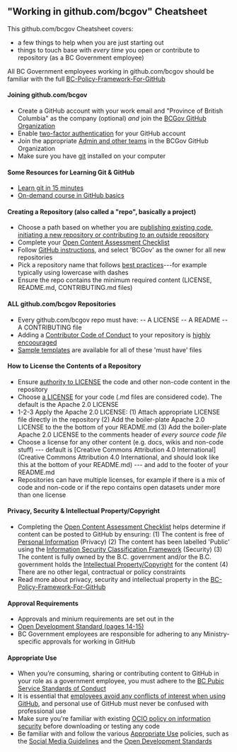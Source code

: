 ## "Working in github.com/bcgov" Cheatsheet

This github.com/bcgov Cheatsheet covers:

- a few things to help when you are just starting out
- things to touch base with *every time* you open or contribute to repository (as a BC Government employee)

 All BC Government employees working in github.com/bcgov should be familiar with the full [BC-Policy-Framework-For-GitHub](https://github.com/bcgov/BC-Policy-Framework-For-GitHub)


#### Joining github.com/bcgov
- Create a GitHub account with your work email and "Province of British Columbia" as the company (optional) _and_ join the [BCGov GitHub Organization](https://github.com/bcgov)
- Enable [two-factor authentication](https://help.github.com/articles/about-two-factor-authentication/) for your GitHub account
- Join the appropriate [Admin and other teams](https://github.com/orgs/bcgov/teams) in the BCGov GitHub Organization
- Make sure you have [git](https://git-scm.com/) installed on your computer


#### Some Resources for Learning Git & GitHub
- [Learn git in 15 minutes](https://try.github.io/levels/1/challenges/1)
- [On-demand course in GitHub basics](https://github.com/blog/2245-are-you-new-around-here-introducing-an-on-demand-course-in-github-basics)


#### Creating a Repository (also called a "repo", basically a project)
-  Choose a path based on whether you are [publishing existing code, initiating a new repository or contributing to an outside repository](https://github.com/bcgov/BC-Policy-Framework-For-GitHub/blob/master/BC-Open-Source-Development-Employee-Guide/Collaborating-Contributing.md)
-  Complete your [Open Content Assessment Checklist](https://github.com/bcgov/BC-Policy-Framework-For-GitHub/blob/master/BC-Open-Source-Development-Employee-Guide/Content-Approval-Checklist.md)
-  Follow [GitHub instructions](https://help.github.com/articles/creating-a-new-repository/), and select 'BCGov' as the owner for all new repositories
-  Pick a repository name that follows [best practices](https://github.com/bcgov/BC-Policy-Framework-For-GitHub/blob/master/BC-Gov-Org-HowTo/Naming-Repos.md)---for example typically using lowercase with dashes
-  Ensure the repo contains the minimum required content (LICENSE, README.md, CONTRIBUTING.md files)


#### ALL github.com/bcgov Repositories
- Every github.com/bcgov repo must have:
-- A LICENSE
-- A README
-- A CONTRIBUTING file
- Adding a [Contributor Code of Conduct](http://contributor-covenant.org/) to your repository is [highly encoouraged](https://github.com/bcgov/BC-Policy-Framework-For-GitHub/blob/master/BC-Open-Source-Development-Employee-Guide/Collaborating-Contributing.md)
- [Sample templates](https://github.com/bcgov/BC-Policy-Framework-For-GitHub/blob/master/BC-Gov-Org-HowTo/README.md) are available for all of these 'must have' files


#### How to License the Contents of a Repository
- Ensure [authority to LICENSE](https://github.com/bcgov/BC-Policy-Framework-For-GitHub/blob/master/BC-Open-Source-Development-Employee-Guide/Licenses.md) the code and other non-code content in the repository
- Choose [a LICENSE](https://github.com/bcgov/BC-Policy-Framework-For-GitHub/blob/master/BC-Open-Source-Development-Employee-Guide/Licenses.md) for your code (.md files are considered code). The default is the Apache 2.0 LICENSE
- 1-2-3 Apply the Apache 2.0 LICENSE:
(1) Attach appropriate LICENSE file directly in the repository
(2) Add the boiler-plate Apache 2.0 LICENSE to the the bottom of your README.md
(3) Add the boiler-plate Apache 2.0 LICENSE to the comments header of *every source code file* 
- Choose a license for any other content (e.g. docs, wikis and non-code stuff) --- default is [Creative Commons Attribution 4.0 International](Creative Commons Attribution 4.0 International, and should look like this at the bottom of your README.md) --- and add to the footer of your README.md
- Repositories can have multiple licenses, for example if there is a mix of code and non-code or if the repo contains open datasets under more than one license

#### Privacy, Security & Intellectual Property/Copyright
-  Completing the [Open Content Assessment Checklist](https://github.com/bcgov/BC-Policy-Framework-For-GitHub/blob/master/BC-Open-Source-Development-Employee-Guide/Content-Approval-Checklist.md) helps determine if content can be posted to GitHub by ensuring:
(1) The content is free of [Personal Information](http://www2.gov.bc.ca/gov/content/governments/services-for-government/information-management-technology/privacy) (Privacy)
(2) The content has been labelled 'Public' using the  [Information Security Classification Framework](http://www2.gov.bc.ca/gov/content/governments/services-for-government/information-management-technology/information-security/information-security-classification-framework) (Security)
(3) The content is fully owned by the B.C. government and/or the B.C. government holds the [Intellectual Property/Copyright](http://www2.gov.bc.ca/gov/content/governments/services-for-government/policies-procedures/intellectual-property) for the content
(4) There are no other legal, contractual or policy constraints
- Read more about privacy, security and intellectual property in the [BC-Policy-Framework-For-GitHub](https://github.com/bcgov/BC-Policy-Framework-For-GitHub/blob/master/BC-Open-Source-Development-Employee-Guide/COI-Priv-IP.md)


#### Approval Requirements
-  Approvals and minium requirements are set out in the
-  [Open Development Standard (pages 14-15)](http://www2.gov.bc.ca/assets/gov/government/services-for-government-and-broader-public-sector/information-technology-services/standards-files/development_standards_for_information_systems_and_services.pdf)
-  BC Government employees are responsible for adhering to any Ministry-specific approvals for working in GitHub


#### Appropriate Use 
- When you’re consuming, sharing or contributing content to GitHub in your role as a government employee, you must adhere to the [BC Pubic Service Standards of Conduct](http://www2.gov.bc.ca/gov/content/careers-myhr/managers-supervisors/employee-labour-relations/conditions-agreements/policy#standards)
- It is essential that [employees avoid any conflicts of interest when using GitHub](https://github.com/bcgov/BC-Policy-Framework-For-GitHub/blob/master/BC-Open-Source-Development-Employee-Guide/COI-Priv-IP.md), and personal use of GitHub must never be confused with professional use
- Make sure you're familiar with existing [OCIO policy on information security](http://www2.gov.bc.ca/gov/content?id=BB7D7F3938634BF2973BDE1A899FB755) before downloading or testing any code
- Be familiar with and follow the various [Appropriate Use](https://github.com/bcgov/BC-Policy-Framework-For-GitHub/blob/master/BC-Open-Source-Development-Employee-Guide/appropriate-use.md) policies, such as the [Social Media Guidelines](http://www.gov.bc.ca/citz/citizens_engagement/some_guidelines_master.pdf) and the [Open Development Standards](http://www2.gov.bc.ca/assets/gov/government/services-for-government-and-broader-public-sector/information-technology-services/standards-files/development_standards_for_information_systems_and_services.pdf)







